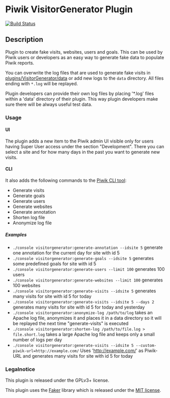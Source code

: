 # Piwik VisitorGenerator Plugin

[![Build Status](https://travis-ci.org/piwik/plugin-VisitorGenerator.svg?branch=master)](https://travis-ci.org/piwik/plugin-VisitorGenerator)

## Description

Plugin to create fake visits, websites, users and goals. This can be used by Piwik users or developers as an easy way to generate fake data to populate Piwik reports.

You can overwrite the log files that are used to generate fake visits in [plugins/VisitorGenerator/data](https://github.com/piwik/plugin-VisitorGenerator/blob/master/data) or add new logs to the `data` directory. All files ending with `*.log` will be replayed.

Plugin developers can provide their own log files by placing '*.log' files within a 'data' directory of their plugin. This way plugin developers make sure there will be always useful test data.

### Usage 

#### UI
The plugin adds a new item to the Piwik admin UI visible only for users having Super User access under the section "Development". There you can select a site and for how many days in the past you want to generate new visits.

#### CLI
It also adds the following commands to the [Piwik CLI tool](http://developer.piwik.org/guides/piwik-on-the-command-line):

* Generate visits
* Generate goals
* Generate users
* Generate websites
* Generate annotation
* Shorten log file
* Anonymize log file

##### Examples
* `./console visitorgenerator:generate-annotation --idsite 5` generate one annotation for the current day for site with id 5
* `./console visitorgenerator:generate-goals --idsite 5` generates some predefined goals for site with id 5
* `./console visitorgenerator:generate-users --limit 100`  generates 100 users
* `./console visitorgenerator:generate-websites --limit 100` generates 100 websites
* `./console visitorgenerator:generate-visits --idsite 5`  generates many visits for site with id 5 for today
* `./console visitorgenerator:generate-visits --idsite 5 --days 2` generates many visits for site with id 5 for today and yesterday
* `./console visitorgenerator:anonymize-log /path/to/log` takes an Apache log file, anonymizes it and places it in a data directory so it will be replayed the next time "generate-visits" is executed
* `./console visitorgenerator:shorten-log /path/to/file.log > file.short.log` takes a large Apache log file and keeps only a small number of logs per day
* `./console visitorgenerator:generate-visits --idsite 5 --custom-piwik-url=http://example.com/` Uses 'http://example.com/' as Piwik-URL and generates many visits for site with id 5 for today

### Legalnotice

This plugin is released under the GPLv3+ license.

This plugin uses the [Faker](libs/Faker/readme.md) library which is released under the [MIT license](libs/Faker/LICENSE).
